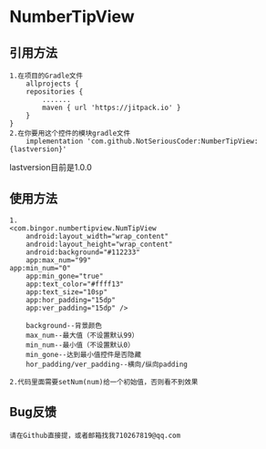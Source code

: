 # NumberTipView

## 引用方法
	1.在项目的Gradle文件
		allprojects {
		repositories {
			.......
			maven { url 'https://jitpack.io' }
		}
	}
	2.在你要用这个控件的模块gradle文件
		implementation 'com.github.NotSeriousCoder:NumberTipView:{lastversion}'
	
lastversion目前是1.0.0	

## 使用方法
	1.
	<com.bingor.numbertipview.NumTipView
        android:layout_width="wrap_content"
        android:layout_height="wrap_content"
        android:background="#112233"
        app:max_num="99"
	app:min_num="0"
        app:min_gone="true"        
        app:text_color="#ffff13"
        app:text_size="10sp"
        app:hor_padding="15dp"
        app:ver_padding="15dp" />
		
		background--背景颜色
		max_num--最大值（不设置默认99）
		min_num--最小值（不设置默认0）
		min_gone--达到最小值控件是否隐藏
		hor_padding/ver_padding--横向/纵向padding
		
	2.代码里面需要setNum(num)给一个初始值，否则看不到效果
	
	
## Bug反馈
	请在Github直接提，或者邮箱找我710267819@qq.com
	
	
	
	
	
	
	
	
